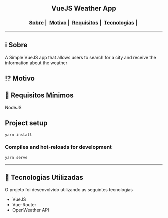 <h2 align="center">VueJS Weather App</h2>

<h3 align="center">
  <a href="#information_source-sobre">Sobre</a>&nbsp;|&nbsp;
  <a href="#interrobang-motivo">Motivo</a>&nbsp;|&nbsp;
  <a href="#seedling-requisitos-mínimos">Requisitos</a>&nbsp;|&nbsp;
  <a href="#rocket-tecnologias-utilizadas">Tecnologias</a>&nbsp;|&nbsp;
</h3>

___


## :information_source: Sobre

A Simple VueJS app that allows users to search for a city and receive the information about the weather

## :interrobang: Motivo



## :seedling: Requisitos Mínimos

NodeJS

## Project setup
```
yarn install
```

### Compiles and hot-reloads for development
```
yarn serve
```
___

## :rocket: Tecnologias Utilizadas 

O projeto foi desenvolvido utilizando as seguintes tecnologias

- VueJS
- Vue-Router
- OpenWeather API


